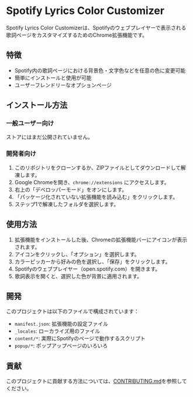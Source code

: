 # Spotify Lyrics Color Customizer

Spotify Lyrics Color Customizerは、Spotifyのウェブプレイヤーで表示される歌詞ページをカスタマイズするためのChrome拡張機能です。

## 特徴

- Spotify内の歌詞ページにおける背景色・文字色などを任意の色に変更可能
- 簡単にインストールと使用が可能
- ユーザーフレンドリーなオプションページ

## インストール方法

### 一般ユーザー向け

ストアにはまだ公開されていません。

### 開発者向け

1. このリポジトリをクローンするか、ZIPファイルとしてダウンロードして解凍します。
2. Google Chromeを開き、`chrome://extensions` にアクセスします。
3. 右上の「デベロッパーモード」をオンにします。
4. 「パッケージ化されていない拡張機能を読み込む」をクリックします。
5. ステップ1で解凍したフォルダを選択します。

## 使用方法

1. 拡張機能をインストールした後、Chromeの拡張機能バーにアイコンが表示されます。
2. アイコンをクリックし、「オプション」を選択します。
3. カラーピッカーから好みの色を選択し、「保存」をクリックします。
4. Spotifyのウェブプレイヤー（open.spotify.com）を開きます。
5. 歌詞表示を開くと、選択した色が背景に適用されます。

## 開発

このプロジェクトは以下のファイルで構成されています：

- `manifest.json`: 拡張機能の設定ファイル
- `_locales`: ローカライズ用のファイル
- `content/*`: 実際にSpotifyのページで動作するスクリプト
- `popup/*`: ポップアップページのいろいろ

## 貢献

このプロジェクトに貢献する方法については、[CONTRIBUTING.md](CONTRIBUTING.md)を参照してください。